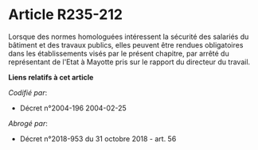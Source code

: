# Article R235-212

Lorsque des normes homologuées intéressent la sécurité des salariés du bâtiment et des travaux publics, elles peuvent être
rendues obligatoires dans les établissements visés par le présent chapitre, par arrêté du représentant de l'Etat à Mayotte
pris sur le rapport du directeur du travail.

**Liens relatifs à cet article**

_Codifié par_:

  - Décret n°2004-196 2004-02-25

_Abrogé par_:

  - Décret n°2018-953 du 31 octobre 2018 - art. 56
